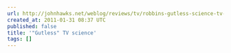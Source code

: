 ```yaml
---
url: http://johnhawks.net/weblog/reviews/tv/robbins-gutless-science-tv-2011.html
created_at: 2011-01-31 08:37 UTC
published: false
title: '"Gutless" TV science'
tags: []
---
```



